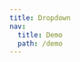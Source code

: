 ```yaml
---
title: Dropdown
nav:
  title: Demo
  path: /demo
---
```


<code src="../examples/dropdown.jsx"></code>

